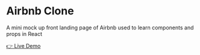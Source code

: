 # Airbnb Clone

<p>A mini mock up front landing page of Airbnb used to learn components and props in React</p>

<a href='https://xyzuka-air-bnb-clone.netlify.app/'>👉 Live Demo</a>
